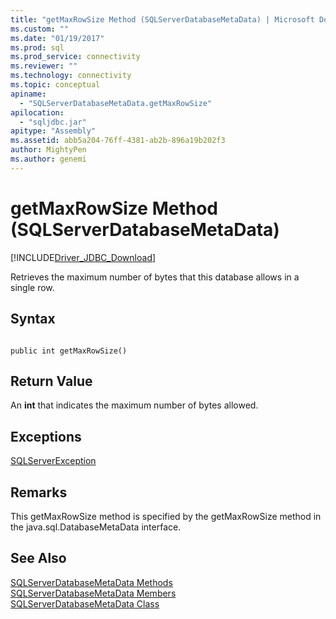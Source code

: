 ```yaml
---
title: "getMaxRowSize Method (SQLServerDatabaseMetaData) | Microsoft Docs"
ms.custom: ""
ms.date: "01/19/2017"
ms.prod: sql
ms.prod_service: connectivity
ms.reviewer: ""
ms.technology: connectivity
ms.topic: conceptual
apiname: 
  - "SQLServerDatabaseMetaData.getMaxRowSize"
apilocation: 
  - "sqljdbc.jar"
apitype: "Assembly"
ms.assetid: abb5a204-76ff-4381-ab2b-896a19b202f3
author: MightyPen
ms.author: genemi
---
```

# getMaxRowSize Method (SQLServerDatabaseMetaData)
[!INCLUDE[Driver_JDBC_Download](../../../includes/driver_jdbc_download.md)]

  Retrieves the maximum number of bytes that this database allows in a single row.  
  
## Syntax  
  
```  
  
public int getMaxRowSize()  
```  
  
## Return Value  
 An **int** that indicates the maximum number of bytes allowed.  
  
## Exceptions  
 [SQLServerException](../../../connect/jdbc/reference/sqlserverexception-class.md)  
  
## Remarks  
 This getMaxRowSize method is specified by the getMaxRowSize method in the java.sql.DatabaseMetaData interface.  
  
## See Also  
 [SQLServerDatabaseMetaData Methods](../../../connect/jdbc/reference/sqlserverdatabasemetadata-methods.md)   
 [SQLServerDatabaseMetaData Members](../../../connect/jdbc/reference/sqlserverdatabasemetadata-members.md)   
 [SQLServerDatabaseMetaData Class](../../../connect/jdbc/reference/sqlserverdatabasemetadata-class.md)  
  
  
